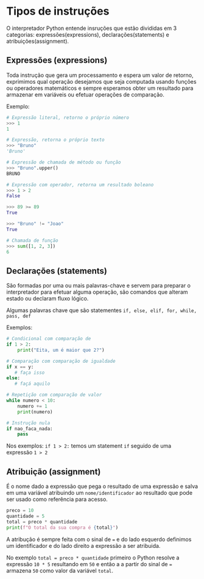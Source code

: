 # Tipos de instruções

O interpretador Python entende insruções que estão divididas em 3 categorias:
expressões(expressions), declarações(statements) e atribuições(assignment).

## Expressões (expressions)

Toda instrução que gera um processamento e espera um valor de retorno,
exprimimos qual operação desejamos que seja computada usando funções ou
operadores matemáticos e sempre esperamos obter um resultado para armazenar
em variáveis ou efetuar operações de comparação.

Exemplo:

```py
# Expressão literal, retorno o próprio número
>>> 1
1

# Expressão, retorna o próprio texto
>>> "Bruno"
'Bruno'

# Expressão de chamada de método ou função
>>> "Bruno".upper()
BRUNO

# Expressão com operador, retorna um resultado boleano
>>> 1 > 2
False

>>> 89 >= 89
True

>>> "Bruno" != "Joao"
True

# Chamada de função
>>> sum([1, 2, 3])
6
```


## Declarações (statements)

São formadas por uma ou mais palavras-chave e servem para preparar o interpretador
para efetuar alguma operação, são comandos que alteram  estado ou declaram fluxo lógico.

Algumas palavras chave que são statementes `if, else, elif, for, while, pass, def`

Exemplos:

```py
# Condicional com comparação de 
if 1 > 2:
    print("Eita, um é maior que 2?")

# Comparação com comparação de igualdade
if x == y:
   # faça isso
else:
   # façá aquilo

# Repetição com comparação de valor
while numero < 10:
    numero += 1
    print(numero)

# Instrução nula
if nao_faca_nada:
    pass
```

Nos exemplos: `if 1 > 2:` temos um statement `if` seguido de uma expressão `1 > 2`

## Atribuição (assignment)

É o nome dado a expressão que pega o resultado de uma expressão e salva em uma
variável atribuindo um `nome/identificador` ao resultado que pode ser usado como
referência para acesso.

```py
preco = 10
quantidade = 5
total = preco * quantidade
print(f"O total da sua compra é {total}")
```

A atribução é sempre feita com o sinal de `=` e do lado esquerdo definimos um 
identificador  e do lado direito a expressão a ser atribuida.

No exemplo `total = preco * quantidade`  primeiro o Python resolve a expressão
`10 * 5` resultando em `50`  e então a a partir do sinal de `=` armazena `50` 
como valor da variável `total`.
